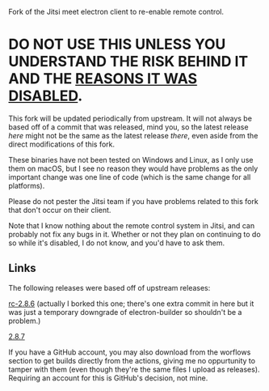 Fork of the Jitsi meet electron client to re-enable remote control.

# **DO NOT USE THIS UNLESS YOU UNDERSTAND THE RISK BEHIND IT AND THE [REASONS IT WAS DISABLED](https://github.com/jitsi/jitsi-meet-electron/security/advisories/GHSA-x4h8-fhrp-pm3p)**.

This fork will be updated periodically from upstream. It will not always be based off of a commit that was released, mind you, so the latest release *here* might not be the same as the latest release *there*, even aside from the direct modifications of this fork.

These binaries have not been tested on Windows and Linux, as I only use them on macOS, but I see no reason they would have problems as the only important change was one line of code (which is the same change for all platforms).

Please do not pester the Jitsi team if you have problems related to this fork that don't occur on their client.

Note that I know nothing about the remote control system in Jitsi, and can probably not fix any bugs in it. Whether or not they plan on continuing to do so while it's disabled, I do not know, and you'd have to ask them.

## Links
The following releases were based off of upstream releases:

[rc-2.8.6](https://github.com/TwoLeggedCat/jitsi-meet-electron/releases/tag/rc-2.8.6) (actually I borked this one; there's one extra commit in here but it was just a temporary downgrade of electron-builder so shouldn't be a problem.)

[2.8.7](https://github.com/TwoLeggedCat/jitsi-meet-electron/releases/tag/rc-2.8.7)

If you have a GitHub account, you may also download from the worflows section to get builds directly from the actions, giving me no oppurtunity to tamper with them (even though they're the same files I upload as releases). Requiring an account for this is GitHub's decision, not mine.
